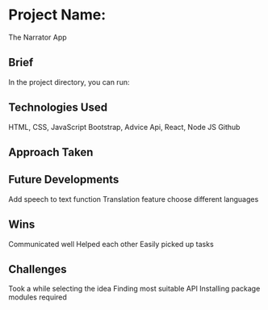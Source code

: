 # Project Name: 
The Narrator App



## Brief

In the project directory, you can run:


## Technologies Used
HTML, CSS, JavaScript
Bootstrap, Advice Api, React, Node JS
Github



## Approach Taken 


## Future Developments
Add speech to text function
Translation feature choose different languages

## Wins
Communicated well
Helped each other
Easily picked up tasks

## Challenges
Took a while selecting the idea
Finding most suitable API
Installing package modules required